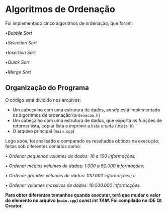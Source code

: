 # Algoritmos de Ordenação

Foi implementado cinco algoritmos de ordenação, que foram: 

•_Bubble Sort_ 

•_Selection Sort_ 

•_Insertion Sort_  

•_Quick Sort_  

•_Merge Sort_ 

## Organização do Programa

O código está dividido nos arquivos:

- Um cabeçalho com uma estrutura de dados, aonde está implementado os algoritmos de ordenação (`Ordenacao.h`)
- Um cabeçalho com uma estrutura de dados, que exporta as funções de retornar lista, copiar lista e imprimir a lista criada (`Uteis.h`)
- O arquivo principal (`main.cpp`)

Logo após, foi analisado e comparado os resultados obtidos na execução, feitas sob diferentes cenários como:

• _Ordenar pequenos volumes de dados: 10 a 100 informações;_

• _Ordenar médios volumes de dados: 1.000 a 50.000 informações;_

• _Ordenar grandes volumes de dados: 100.000 informações; e_

• _Ordenar volumes massivos de dados: 10.000.000 informações._

**Para obter diferentes tamanhos quando executar, terá que mudar o valor do elemento no arquivo (`main.cpp`) _const int TAM_. Foi compilado no IDE Qt Creator.**

